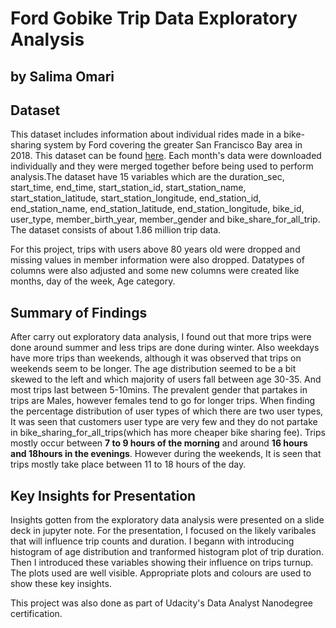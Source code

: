 # Ford Gobike Trip Data Exploratory Analysis
## by Salima Omari


## Dataset

This dataset includes information about individual rides made in a bike-sharing system by Ford covering the greater San Francisco Bay area in 2018. This dataset can be found <a href="https://s3.amazonaws.com/fordgobike-data/index.html">here</a>. Each month's data were downloaded individually and they were merged together before being used to perform analysis.The dataset have 15 variables which are the duration_sec, start_time, end_time, start_station_id, start_station_name, start_station_latitude, start_station_longitude, end_station_id, end_station_name, end_station_latitude, end_station_longitude, bike_id, user_type, member_birth_year, member_gender and bike_share_for_all_trip. The dataset consists of about 1.86 million trip data. 

For this project, trips with users above 80 years old were dropped and missing values in member information were also dropped. Datatypes of columns were also adjusted and some new columns were created like months, day of the week, Age category.

## Summary of Findings

After carry out exploratory data analysis, I found out that more trips were done around summer and less trips are done during winter. Also weekdays have more trips than weekends, although it was observed that trips on weekends seem to be longer. The age distribution seemed to be a bit skewed to the left and which majority of users fall between age 30-35. And most trips last between 5-10mins. The prevalent gender that partakes in trips are Males, however females tend to go for longer trips. When finding the percentage distribution of user types of which there are two user types, It was seen that customers user type are very few and they do not partake in bike_sharing_for_all_trips(which has more cheaper bike sharing fee). Trips mostly occur between **7 to 9 hours of the morning** and around **16 hours and 18hours in the evenings**. However during the weekends, It is seen that trips mostly take place between 11 to 18 hours of the day.

## Key Insights for Presentation

Insights gotten from the exploratory data analysis were presented on a slide deck in jupyter note. For the presentation, I focused on the likely varibales that will influence trip counts and duration. I begann with introducing  histogram of age distribution and tranformed histogram plot of trip duration. Then I introduced these variables showing their influence on trips turnup. The plots used are well visible. Appropriate plots and colours are used to show these key insights.

This project was also done as part of Udacity's Data Analyst Nanodegree certification.

